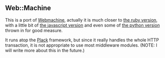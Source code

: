 ## Web::Machine

This is a port of [Webmachine](https://github.com/basho/webmachine),
actually it is much closer to
[the ruby version](https://github.com/seancribbs/webmachine-ruby), with
a little bit of [the javascript version](https://github.com/tautologistics/nodemachine)
and even some of [the python version](https://github.com/davisp/pywebmachine)
thrown in for good measure.

It runs atop the [Plack](https://www.metacpan.org/module/Plack) framework,
but since it really handles the whole HTTP transaction, it is not appropriate
to use most middleware modules. (NOTE: I will write more about this in the
future.)
